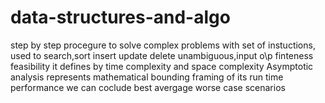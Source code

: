 # data-structures-and-algo
step by step procegure to solve complex problems with set of instuctions,
used to search,sort insert update delete
unambiguous,input o\p finteness feasibility
it defines by time complexity and space complexity
Asymptotic analysis represents mathematical bounding framing of its run time performance 
we can coclude best avergage worse case scenarios
